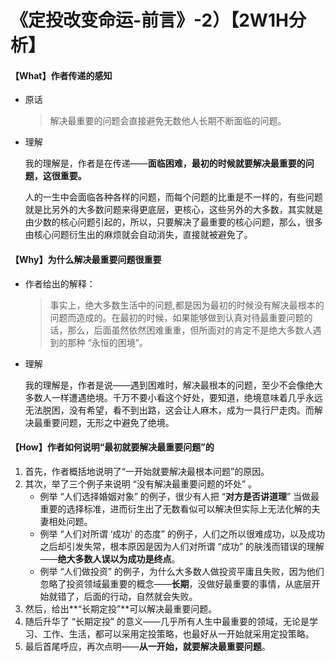 # 《定投改变命运-前言》-2）【2W1H分析】



#### 【What】作者传递的感知

- 原话

  > 解决最重要的问题会直接避免无数他人长期不断面临的问题。

- 理解

  我的理解是，作者是在传递——**面临困难，最初的时候就要解决最重要的问题，这很重要。**

  人的一生中会面临各种各样的问题，而每个问题的比重是不一样的，有些问题就是比另外的大多数问题来得更底层，更核心，这些另外的大多数，其实就是由少数的核心问题引起的，所以，只要解决了最重要的核心问题，那么，很多由核心问题衍生出的麻烦就会自动消失，直接就被避免了。



#### 【Why】为什么解决最重要问题很重要

- 作者给出的解释：

  > 事实上，绝大多数生活中的问题,都是因为最初的时候没有解决最根本的问题而造成的。在最初的时候，如果能够做到认真对待最重要问题的话，那么，后面虽然依然困难重重，但所面对的肯定不是绝大多数人遇到的那种 “永恒的困境”。

- 理解

  我的理解是，作者是说——遇到困难时，解决最根本的问题，至少不会像绝大多数人一样遭遇绝境。千万不要小看这个好处，要知道，绝境意味着几乎永远无法脱困，没有希望，看不到出路，这会让人麻木，成为一具行尸走肉。而解决最重要问题，无形之中避免了绝境。



#### 【How】作者如何说明“最初就要解决最重要问题”的

1. 首先，作者概括地说明了“一开始就要解决最根本问题”的原因。
2. 其次，举了三个例子来说明 “没有解决最重要问题的坏处” 。
   - 例举 “人们选择婚姻对象” 的例子，很少有人把 “**对方是否讲道理**” 当做最重要的选择标准，进而衍生出了无数看似可以解决但实际上无法化解的夫妻相处问题。
   - 例举 “人们对所谓 ‘成功’ 的态度” 的例子，人们之所以很难成功，以及成功之后却引发失常，根本原因是因为人们对所谓 “成功” 的肤浅而错误的理解——**绝大多数人误以为成功是终点**。
   - 例举 “人们做投资” 的例子，为什么大多数人做投资平庸且失败，因为他们忽略了投资领域最重要的概念——**长期**，没做好最重要的事情，从底层开始就错了，后面的行动，自然就会失败。
3. 然后，给出**“长期定投”**可以解决最重要问题。
4. 随后升华了 “长期定投” 的意义——几乎所有人生中最重要的领域，无论是学习、工作、生活，都可以采用定投策略，也最好从一开始就采用定投策略。
5. 最后首尾呼应，再次点明——**从一开始，就要解决最重要问题**。


